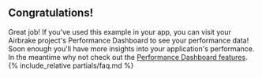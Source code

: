 ## Congratulations!

Great job! If you've used this example in your app, you can visit your
Airbrake project's Performance Dashboard to see your performance data! Soon
enough you'll have more insights into your application's performance. In the
meantime why not check out the [Performance Dashboard
features](/docs/performance-monitoring/performance-dashboard-features/).
{% include_relative partials/faq.md %}
